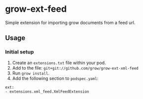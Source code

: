 # grow-ext-feed

Simple extension for importing grow documents from a feed url.

## Usage

### Initial setup

1. Create an `extensions.txt` file within your pod.
1. Add to the file: `git+git://github.com/grow/grow-ext-xml-feed`
1. Run `grow install`.
1. Add the following section to `podspec.yaml`:

```
ext:
- extensions.xml_feed.XmlFeedExtension
```
